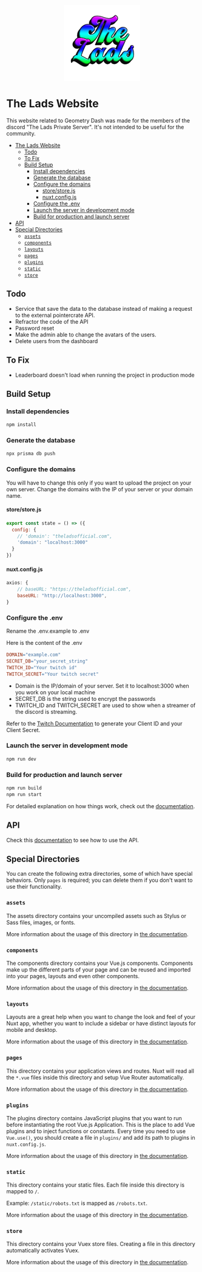 <p align="center">
    <img src="https://github.com/bretheskevin/theladswebsite/blob/main/static/logo.png" alt="logo" width="200"/>
</p>

# The Lads Website

This website related to Geometry Dash was made for the members of the discord  "The Lads Private Server". 
It's not intended to be useful for the community.

- [The Lads Website](#the-lads-website)
    * [Todo](#todo)
    * [To Fix](#to-fix)
    * [Build Setup](#build-setup)
        + [Install dependencies](#install-dependencies)
        + [Generate the database](#generate-the-database)
        + [Configure the domains](#configure-the-domains)
            - [store/store.js](#store-storejs)
            - [nuxt.config.js](#nuxtconfigjs)
        + [Configure the .env](#configure-the-env)
        + [Launch the server in development mode](#launch-the-server-in-development-mode)
        + [Build for production and launch server](#build-for-production-and-launch-server)
- [API](#api)
- [Special Directories](#special-directories)
  + [`assets`](#-assets-)
  + [`components`](#-components-)
  + [`layouts`](#-layouts-)
  + [`pages`](#-pages-)
  + [`plugins`](#-plugins-)
  + [`static`](#-static-)
  + [`store`](#-store-)

## Todo

- Service that save the data to the database instead of making a request to the external pointercrate API.
- Refractor the code of the API
- Password reset
- Make the admin able to change the avatars of the users.
- Delete users from the dashboard

## To Fix

- Leaderboard doesn't load when running the project in production mode

## Build Setup

### Install dependencies
```bash
npm install
```

### Generate the database
```bash
npx prisma db push
```


### Configure the domains
You will have to change this only if you want to upload the 
project on your own server. Change the domains with the IP of 
your server or your domain name.

#### store/store.js
```js
export const state = () => ({
  config: {
    // 'domain': "theladsofficial.com",
    'domain': "localhost:3000"
  }
})
```

#### nuxt.config.js
```js
axios: {
    // baseURL: "https://theladsofficial.com",
    baseURL: "http://localhost:3000",
}
```

### Configure the .env

Rename the .env.example to .env

Here is the content of the .env

```mk
DOMAIN="example.com"
SECRET_DB="your_secret_string"
TWITCH_ID="Your twitch id"
TWITCH_SECRET="Your twitch secret"
```

- Domain is the IP/domain of your server. Set it to localhost:3000 when you work on your local machine
- SECRET_DB is the string used to encrypt the passwords
- TWITCH_ID and TWITCH_SECRET are used to show when a streamer of the discord is streaming.

Refer to the [Twitch Documentation](https://dev.twitch.tv/docs/authentication/register-app) to generate your Client ID and your Client Secret.

### Launch the server in development mode
```bash
npm run dev
```

### Build for production and launch server
```bash
npm run build
npm run start
```


For detailed explanation on how things work, check out the [documentation](https://nuxtjs.org).

## API

Check this [documentation](https://documenter.getpostman.com/view/13748740/Uz5AtKgG) to see how to use the API.

## Special Directories

You can create the following extra directories, some of which have special behaviors. Only `pages` is required; you can delete them if you don't want to use their functionality.

### `assets`

The assets directory contains your uncompiled assets such as Stylus or Sass files, images, or fonts.

More information about the usage of this directory in [the documentation](https://nuxtjs.org/docs/2.x/directory-structure/assets).

### `components`

The components directory contains your Vue.js components. Components make up the different parts of your page and can be reused and imported into your pages, layouts and even other components.

More information about the usage of this directory in [the documentation](https://nuxtjs.org/docs/2.x/directory-structure/components).

### `layouts`

Layouts are a great help when you want to change the look and feel of your Nuxt app, whether you want to include a sidebar or have distinct layouts for mobile and desktop.

More information about the usage of this directory in [the documentation](https://nuxtjs.org/docs/2.x/directory-structure/layouts).


### `pages`

This directory contains your application views and routes. Nuxt will read all the `*.vue` files inside this directory and setup Vue Router automatically.

More information about the usage of this directory in [the documentation](https://nuxtjs.org/docs/2.x/get-started/routing).

### `plugins`

The plugins directory contains JavaScript plugins that you want to run before instantiating the root Vue.js Application. This is the place to add Vue plugins and to inject functions or constants. Every time you need to use `Vue.use()`, you should create a file in `plugins/` and add its path to plugins in `nuxt.config.js`.

More information about the usage of this directory in [the documentation](https://nuxtjs.org/docs/2.x/directory-structure/plugins).

### `static`

This directory contains your static files. Each file inside this directory is mapped to `/`.

Example: `/static/robots.txt` is mapped as `/robots.txt`.

More information about the usage of this directory in [the documentation](https://nuxtjs.org/docs/2.x/directory-structure/static).

### `store`

This directory contains your Vuex store files. Creating a file in this directory automatically activates Vuex.

More information about the usage of this directory in [the documentation](https://nuxtjs.org/docs/2.x/directory-structure/store).
